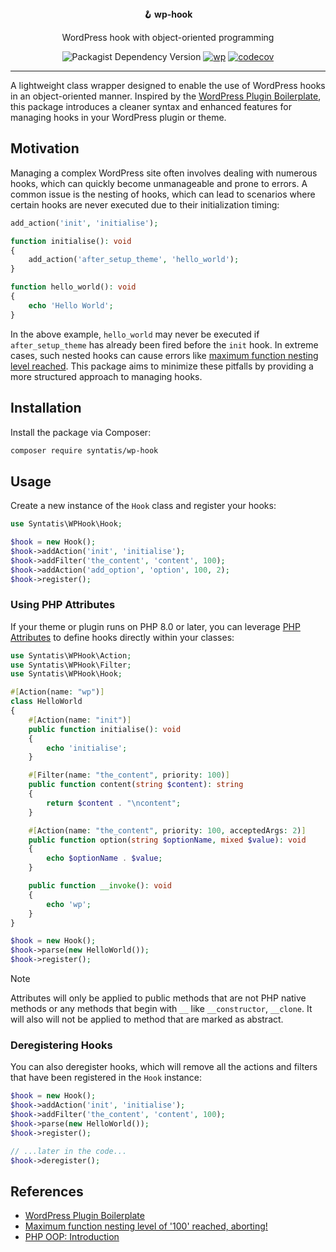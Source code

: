 <div align="center">
  <strong>🪝 wp-hook</strong>
  <p>WordPress hook with object-oriented programming</p>

  ![Packagist Dependency Version](https://img.shields.io/packagist/dependency-v/syntatis/wp-hook/php?color=%237A86B8) [![wp](https://github.com/syntatis/wp-hook/actions/workflows/wp.yml/badge.svg)](https://github.com/syntatis/wp-hook/actions/workflows/wp.yml) [![codecov](https://codecov.io/gh/syntatis/wp-hook/graph/badge.svg?token=04HZ3BRM19)](https://codecov.io/gh/syntatis/wp-hook)
</div>

---

A lightweight class wrapper designed to enable the use of WordPress hooks in an object-oriented manner. Inspired by the [WordPress Plugin Boilerplate](https://wppb.me/), this package introduces a cleaner syntax and enhanced features for managing hooks in your WordPress plugin or theme.

## Motivation

Managing a complex WordPress site often involves dealing with numerous hooks, which can quickly become unmanageable and prone to errors. A common issue is the nesting of hooks, which can lead to scenarios where certain hooks are never executed due to their initialization timing:

```php
add_action('init', 'initialise');

function initialise(): void
{
    add_action('after_setup_theme', 'hello_world');
}

function hello_world(): void
{
    echo 'Hello World';
}
```

In the above example, `hello_world` may never be executed if `after_setup_theme` has already been fired before the `init` hook. In extreme cases, such nested hooks can cause errors like [maximum function nesting level reached](https://wordpress.stackexchange.com/questions/147505/wp-insert-posts-fatal-error-maximum-function-nesting-level-of-100-reached-ab). This package aims to minimize these pitfalls by providing a more structured approach to managing hooks.

## Installation

Install the package via Composer:

```sh
composer require syntatis/wp-hook
```

## Usage

Create a new instance of the `Hook` class and register your hooks:

```php
use Syntatis\WPHook\Hook;

$hook = new Hook();
$hook->addAction('init', 'initialise');
$hook->addFilter('the_content', 'content', 100);
$hook->addAction('add_option', 'option', 100, 2);
$hook->register();
```

### Using PHP Attributes

If your theme or plugin runs on PHP 8.0 or later, you can leverage [PHP Attributes](https://www.php.net/manual/en/language.attributes.overview.php) to define hooks directly within your classes:

```php
use Syntatis\WPHook\Action;
use Syntatis\WPHook\Filter;
use Syntatis\WPHook\Hook;

#[Action(name: "wp")]
class HelloWorld
{
    #[Action(name: "init")]
    public function initialise(): void
    {
        echo 'initialise';
    }

    #[Filter(name: "the_content", priority: 100)]
    public function content(string $content): string
    {
        return $content . "\ncontent";
    }

    #[Action(name: "the_content", priority: 100, acceptedArgs: 2)]
    public function option(string $optionName, mixed $value): void
    {
        echo $optionName . $value;
    }

    public function __invoke(): void
    {
        echo 'wp';
    }
}

$hook = new Hook();
$hook->parse(new HelloWorld());
$hook->register();
```

> [!NOTE]
> Attributes will only be applied to public methods that are not PHP native methods or any methods that begin with `__` like `__constructor`, `__clone`.
> It will also will not be applied to method that are marked as abstract.

### Deregistering Hooks

You can also deregister hooks, which will remove all the actions and filters that have been registered in the `Hook` instance:

```php
$hook = new Hook();
$hook->addAction('init', 'initialise');
$hook->addFilter('the_content', 'content', 100);
$hook->parse(new HelloWorld());
$hook->register();

// ...later in the code...
$hook->deregister();
```

## References

- [WordPress Plugin Boilerplate](https://wppb.me/)
- [Maximum function nesting level of '100' reached, aborting!](https://wordpress.stackexchange.com/questions/147505/wp-insert-posts-fatal-error-maximum-function-nesting-level-of-100-reached-ab)
- [PHP OOP: Introduction](https://phptherightway.com/#object-oriented-programming)
